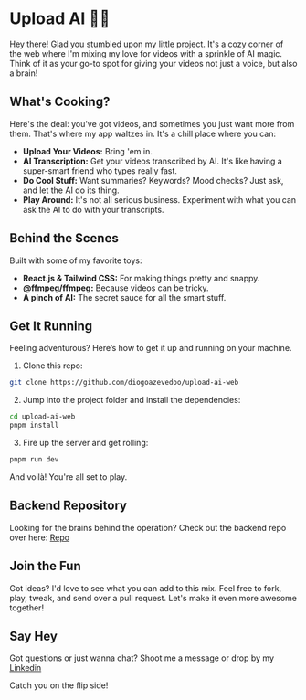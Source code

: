 # Upload AI 🎥✨

Hey there! Glad you stumbled upon my little project. It's a cozy corner of the web where I'm mixing my love for videos with a sprinkle of AI magic. Think of it as your go-to spot for giving your videos not just a voice, but also a brain!

## What's Cooking?

Here's the deal: you've got videos, and sometimes you just want more from them. That's where my app waltzes in. It's a chill place where you can:

- **Upload Your Videos:** Bring 'em in.
- **AI Transcription:** Get your videos transcribed by AI. It's like having a super-smart friend who types really fast.
- **Do Cool Stuff:** Want summaries? Keywords? Mood checks? Just ask, and let the AI do its thing.
- **Play Around:** It's not all serious business. Experiment with what you can ask the AI to do with your transcripts.

## Behind the Scenes

Built with some of my favorite toys:

- **React.js & Tailwind CSS:** For making things pretty and snappy.
- **@ffmpeg/ffmpeg:** Because videos can be tricky.
- **A pinch of AI:** The secret sauce for all the smart stuff.

## Get It Running

Feeling adventurous? Here’s how to get it up and running on your machine.

1. Clone this repo:
```bash
git clone https://github.com/diogoazevedoo/upload-ai-web
```

2. Jump into the project folder and install the dependencies:
```bash
cd upload-ai-web
pnpm install
```

3. Fire up the server and get rolling:
```bash
pnpm run dev
```

And voilà! You're all set to play.

## Backend Repository
Looking for the brains behind the operation? Check out the backend repo over here:
<a href="https://github.com/diogoazevedoo/upload-ai-api">Repo</a>

## Join the Fun
Got ideas? I'd love to see what you can add to this mix. Feel free to fork, play, tweak, and send over a pull request. Let's make it even more awesome together!

## Say Hey
Got questions or just wanna chat? Shoot me a message or drop by my <a href="https://www.linkedin.com/in/idiogoazevedoo/">Linkedin</a>

Catch you on the flip side!
